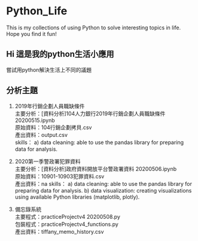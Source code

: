 # Python_Life
This is my collections of using Python to solve interesting topics in life. Hope you find it fun!

## Hi 這是我的python生活小應用
嘗試用python解決生活上不同的議題 

## 分析主題
1. 2019年行銷企劃人員職缺條件 <br>
主要分析：[資料分析]104人力銀行2019年行銷企劃人員職缺條件 20200515.ipynb <br>
原始資料：104行銷企劃拷貝.csv <br>
產出資料：output.csv <br>
skills：
a) data cleaning: able to use the pandas library for preparing data for analysis.

2. 2020第一季警政署犯罪資料<br>
主要分析：[資料分析]政府資料開放平台警政署資料 20200506.ipynb <br>
原始資料：10901-10903犯罪資料.csv <br>
產出資料：na
skills：
a) data cleaning: able to use the pandas library for preparing data for analysis.
b) data visualization: creating visualizations using available Python libraries (matplotlib, plotly).

3. 備忘錄系統<br>
主要程式：practiceProjectv4 20200508.py <br>
包裝程式：practiceProjectv4_functions.py <br>
產出資料：tiffany_memo_history.csv
